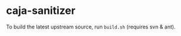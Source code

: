 caja-sanitizer
==============

To build the latest upstream source, run `build.sh` (requires svn & ant).
